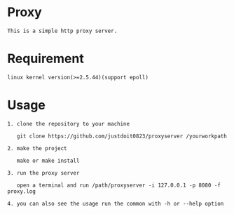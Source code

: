 Proxy
=====
	This is a simple http proxy server.


Requirement
===========

	linux kernel version(>=2.5.44)(support epoll)


Usage
=====

	1. clone the repository to your machine

	   git clone https://github.com/justdoit0823/proxyserver /yourworkpath

	2. make the project

	   make or make install

	3. run the proxy server

	   open a terminal and run /path/proxyserver -i 127.0.0.1 -p 8080 -f proxy.log

	4. you can also see the usage run the common with -h or --help option
